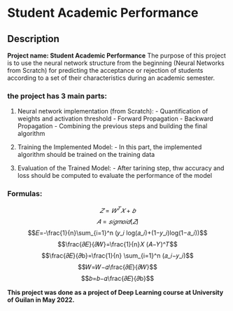 # Student Academic Performance

## Description
**Project name: Student Academic Performance**
The purpose of this project is to use the neural network structure from the beginning (Neural Networks from Scratch) for predicting the acceptance or rejection of students according to a set of their characteristics during an academic semester.

### the project has 3 main parts:
  1) Neural network implementation (from Scratch):
    -  Quantification of weights and activation threshold
    -  Forward Propagation
    -  Backward Propagation
    -  Combining the previous steps and building the final algorithm
    
  2) Training the Implemented Model:
    - In this part, the implemented algorithm should be trained on the training data
    
  3) Evaluation of the Trained Model:
    -  After tarining step, thw accuracy and loss should be computed to evaluate the performance of the model
### Formulas:
  $$𝑍=𝑊^𝑇 𝑋+𝑏$$
  $$𝐴=𝑠𝑖𝑔𝑚𝑜𝑖𝑑(𝑍)$$
  $$𝐸=-\frac{1}{n}\sum_{i=1}^n (𝑦_𝑖 log(𝑎_𝑖)+(1−𝑦_𝑖)log(1−𝑎_𝑖))$$
  $$\frac{𝜕𝐸}{𝜕𝑊}=\frac{1}{n}𝑋 (𝐴−𝑌)^𝑇$$
  $$\frac{𝜕𝐸}{𝜕b}=\frac{1}{n} \sum_{i=1}^n (𝑎_𝑖−𝑦_𝑖)$$
  $$𝑊=𝑊−𝛼\frac{𝜕𝐸}{𝜕𝑊}$$
  $$𝑏=𝑏−𝛼\frac{𝜕𝐸}{𝜕b}$$

**This project was done as a project of Deep Learning course at University of Guilan in May 2022.**
